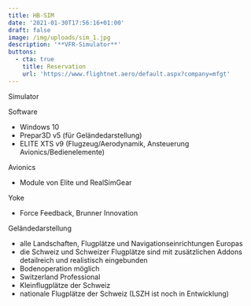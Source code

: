 ```yaml
---
title: HB-SIM
date: '2021-01-30T17:56:16+01:00'
draft: false
image: /img/uploads/sim_1.jpg
description: '**VFR-Simulator**'
buttons:
  - cta: true
    title: Reservation
    url: 'https://www.flightnet.aero/default.aspx?company=mfgt'
---
```

Simulator

Software

* Windows 10
* Prepar3D v5 (für Geländedarstellung)
* ELITE XTS v9 (Flugzeug/Aerodynamik, Ansteuerung Avionics/Bedienelemente)

Avionics

* Module von Elite und RealSimGear

Yoke

* Force Feedback, Brunner Innovation

Geländedarstellung

* alle Landschaften, Flugplätze und Navigationseinrichtungen Europas
* die Schweiz und Schweizer Flugplätze sind mit zusätzlichen Addons detailreich und realistisch eingebunden
* Bodenoperation möglich
* Switzerland Professional
* Kleinflugplätze der Schweiz
* nationale Flugplätze der Schweiz (LSZH ist noch in Entwicklung)

